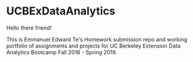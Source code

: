 # UCBExDataAnalytics

Hello there friend!

This is Emmanuel Edward Te's Homework submission repo and working portfolio of assignments and projects 
for UC Berkeley Extension Data Analytics Bootcamp Fall 2018 - Spring 2019.